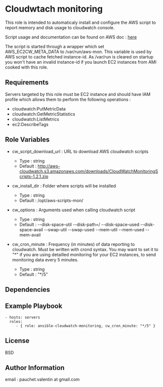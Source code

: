 Cloudwtach monitoring
=========

This role is intended to automaticaly install and configure the AWS script to report memory and disk usage to cloudwatch console.
 
Script usage and documentation can be found on AWS doc : [here](http://docs.aws.amazon.com/AmazonCloudWatch/latest/DeveloperGuide/mon-scripts.html)

The script is started through a wrapper which set AWS_EC2CW_META_DATA to /var/run/aws-mon. This variable is used by AWS script to cache fetched instance-id. As /var/run is cleared on startup you won't have an invalid instance-id if you launch EC2 instances from AMI cooked with this role.

Requirements
------------

Servers targeted by this role must be EC2 instance and should have IAM profile which allows them to perform the following operations :
   * cloudwatch:PutMetricData
   * cloudwatch:GetMetricStatistics
   * cloudwatch:ListMetrics
   * ec2:DescribeTags

Role Variables
--------------

- cw_script_download_url : URL to download AWS cloudwatch scripts
	* Type : string
	* Default : http://aws-cloudwatch.s3.amazonaws.com/downloads/CloudWatchMonitoringScripts-1.2.1.zip

- cw_install_dir : Folder where scripts will be installed
	* Type : string
	* Default : /opt/aws-scripts-mon/

- cw_options : Arguments used when calling cloudwatch script
	* Type : string
	* Default : --disk-space-util  --disk-path=/ --disk-space-used --disk-space-avail --swap-util --swap-used --mem-util --mem-used --mem-avail

- cw_cron_minute : Frequency (in minutes) of data reporting to cloudwatch. Must be written with crond syntax. You may want to set it to "*" if you are using detailled monitoring for your EC2 instances, to send monitoring data every 5 minutes.
	* Type : string
	* Default : "*/5"

Dependencies
------------


Example Playbook
----------------

    - hosts: servers
      roles:
         - { role: ansible-cloudwatch-monitoring, cw_cron_minute: "*/5" }

License
-------

BSD

Author Information
------------------

email : pauchet.valentin at gmail.com

